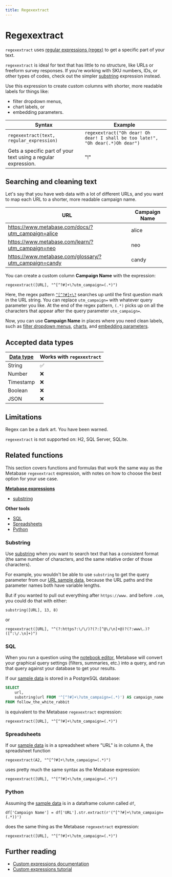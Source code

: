 ```yaml
---
title: Regexextract
---
```


# Regexextract

`regexextract` uses [regular expressions (regex)](https://developer.mozilla.org/en-US/docs/Web/JavaScript/Guide/Regular_Expressions) to get a specific part of your text.

`regexextract` is ideal for text that has little to no structure, like URLs or freeform survey responses. If you're working with SKU numbers, IDs, or other types of codes, check out the simpler [substring](../expressions/substring.md) expression instead.

Use this expression to create custom columns with shorter, more readable labels for things like:

- filter dropdown menus, 
- chart labels, or
- embedding parameters.

| Syntax                                                        | Example                                                                        |
|---------------------------------------------------------------|--------------------------------------------------------------------------------|
| `regexextract(text, regular_expression)`                      | `regexextract("Oh dear! Oh dear! I shall be too late!", "Oh dear(.*)Oh dear")`|
| Gets a specific part of your text using a regular expression. | "!"                                                                            |

## Searching and cleaning text

Let's say that you have web data with a lot of different URLs, and you want to map each URL to a shorter, more readable campaign name.

| URL                                                   | Campaign Name |
|-------------------------------------------------------|---------------|
| https://www.metabase.com/docs/?utm_campaign=alice     | alice         |
| https://www.metabase.com/learn/?utm_campaign=neo      | neo           |
| https://www.metabase.com/glossary/?utm_campaign=candy | candy         |

You can create a custom column **Campaign Name** with the expression:

```
regexextract([URL], "^[^?#]+\?utm_campaign=(.*)")
```

Here, the regex pattern [`^[^?#]+\?`](https://www.oreilly.com/library/view/regular-expressions-cookbook/9780596802837/ch07s13.html) searches up until the first question mark in the URL string. You can replace `utm_campaign=` with whatever query parameter you like. At the end of the regex pattern, `(.*)` picks up on all the characters that appear after the query parameter `utm_campaign=`.

Now, you can use **Campaign Name** in places where you need clean labels, such as [filter dropdown menus](../../../dashboards/filters.md#choosing-between-a-dropdown-or-autocomplete-for-your-filter), [charts](../../sharing/visualizing-results.md), and [embedding parameters](../../../embedding/signed-embedding-parameters.md).

## Accepted data types

| [Data type](https://www.metabase.com/learn/databases/data-types-overview#examples-of-data-types) | Works with `regexextract`  |
| ----------------------- | -------------------- |
| String                  | ✅                   |
| Number                  | ❌                   |
| Timestamp               | ❌                   |
| Boolean                 | ❌                   |
| JSON                    | ❌                   |

## Limitations

Regex can be a dark art. You have been warned.

`regexextract` is not supported on: H2, SQL Server, SQLite.

## Related functions

This section covers functions and formulas that work the same way as the Metabase `regexextract` expression, with notes on how to choose the best option for your use case.

**[Metabase expressions](../expressions-list.md)**

- [substring](#substring)

**Other tools**

- [SQL](#sql)
- [Spreadsheets](#spreadsheets)
- [Python](#python)

### Substring

Use [substring](../expressions/substring.md) when you want to search text that has a consistent format (the same number of characters, and the same relative order of those characters). 

For example, you wouldn't be able to use `substring` to get the query parameter from our [URL sample data](#searching-and-cleaning-text), because the URL paths and the parameter names both have variable lengths. 

But if you wanted to pull out everything after `https://www.` and before `.com`, you could do that with either:

```
substring([URL], 13, 8)
```

or

```
regexextract([URL], "^(?:https?:\/\/)?(?:[^@\/\n]+@)?(?:www\.)?([^:\/.\n]+)")
```

### SQL

When you run a question using the [notebook editor](https://www.metabase.com/glossary/notebook_editor), Metabase will convert your graphical query settings (filters, summaries, etc.) into a query, and run that query against your database to get your results.

If our [sample data](#searching-and-cleaning-text) is stored in a PostgreSQL database:

```sql
SELECT
    url,
    substring(url FROM '^[^?#]+\?utm_campaign=(.*)') AS campaign_name
FROM follow_the_white_rabbit
```

is equivalent to the Metabase `regexextract` expression:

```
regexextract([URL], "^[^?#]+\?utm_campaign=(.*)")
```

### Spreadsheets

If our [sample data](#searching-and-cleaning-text) is in a spreadsheet where "URL" is in column A, the spreadsheet function

```
regexextract(A2, "^[^?#]+\?utm_campaign=(.*)")
```

uses pretty much the same syntax as the Metabase expression:

```
regexextract([URL], "^[^?#]+\?utm_campaign=(.*)")
```

### Python

Assuming the [sample data](#searching-and-cleaning-text) is in a dataframe column called `df`,

```
df['Campaign Name'] = df['URL'].str.extract(r'(^[^?#]+\?utm_campaign=(.*))')
```

does the same thing as the Metabase `regexextract` expression:

```
regexextract([URL], "^[^?#]+\?utm_campaign=(.*)")
```

## Further reading

- [Custom expressions documentation](../expressions.md)
- [Custom expressions tutorial](https://www.metabase.com/learn/questions/)

